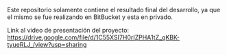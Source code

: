 Este repositorio solamente contiene el resultado final del desarrollo, ya que el mismo se fue realizando en BitBucket y esta en privado.

Link al video de presentación del proyecto:
https://drive.google.com/file/d/1C55XSI7H0rIZPHA1tZ_qKBK-tyueRLJ_/view?usp=sharing
